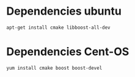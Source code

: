 # Dependencies ubuntu

```
apt-get install cmake libboost-all-dev
```

# Dependencies Cent-OS

```
yum install cmake boost boost-devel
```